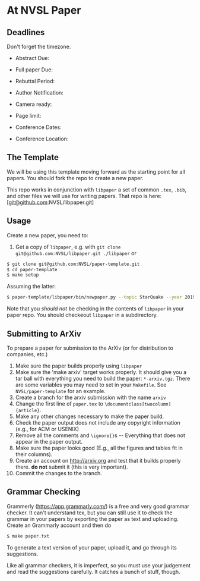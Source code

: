 # At NVSL Paper

## Deadlines

Don't forget the timezone.

* Abstract Due: <Fill it in>
* Full paper Due: <Fill it in>
* Rebuttal Period: <Fill it in>
* Author Notification: <Fill it in>
* Camera ready: <Fill it in>
* Page limit: <Fill it in>

* Conference Dates: <Fill it in>
* Conference Location: <Fill it in>

## The Template

We will be using this template moving forward as the starting point for all papers.  You should fork the repo to create a new paper.

This repo works in conjunction with `libpaper` a set of common `.tex`, `.bib`, and other files we will use for writing papers.  That repo is here:  [git@github.com:NVSL/libpaper.git]

## Usage

Create a new paper, you need to:

1.  Get a copy of `libpaper`, e.g. with `git clone git@github.com:NVSL/libpaper.git ./libpaper` or 

```sh
$ git clone git@github.com:NVSL/paper-template.git
$ cd paper-template
$ make setup
```

Assuming the latter:
 
```sh
$ paper-template/libpaper/bin/newpaper.py --topic StarQuake --year 2019 --conference ASPLOS --github-user stevenjswanson
```

Note that you *should not* be checking in the contents of `libpaper` in your paper repo.  You should checkeout `libpaper` in a subdirectory.

## Submitting to ArXiv

To prepare a paper for submission to the ArXiv (or for distribution to companies, etc.)

1. Make sure the paper builds properly using `libpaper`
2. Make sure the 'make arxiv' target works properly. It should give you a tar ball with everything you need to build the paper: `*-arxiv.tgz`. There are some variables you may need to set in your `Makefile`.  See `NVSL/paper-template` for an example.
3. Create a branch for the arxiv submission with the name `arxiv`
4. Change the first line of `paper.tex` to `\documentclass[twocolumn]{article}`.
5. Make any other changes necessary to make the paper build.
6. Check the paper output does not include any copyright information (e.g., for ACM or USENIX)
7. Remove all the comments and `\ignore{}`s -- Everything that does not appear in the paper output.
8. Make sure the paper looks good (E.g., all the figures and tables fit in their columns).
9. Create an account on http://arxiv.org and test that it builds properly there. **__do not__** submit it (this is very important).
10. Commit the changes to the branch.

## Grammar Checking

Grammerly (https://app.grammarly.com/) is a free and very good grammar checker.  It can't understand tex, but you can still use it to check the grammar in your papers by exporting the paper as text and uploading.  Create an Grammarly account and then do 

```sh
$ make paper.txt
```

To generate a text version of your paper, upload it, and go through its suggestions.

Like all grammar checkers, it is imperfect, so you must use your judgement and read the suggestions carefully.  It catches a bunch of stuff, though.



